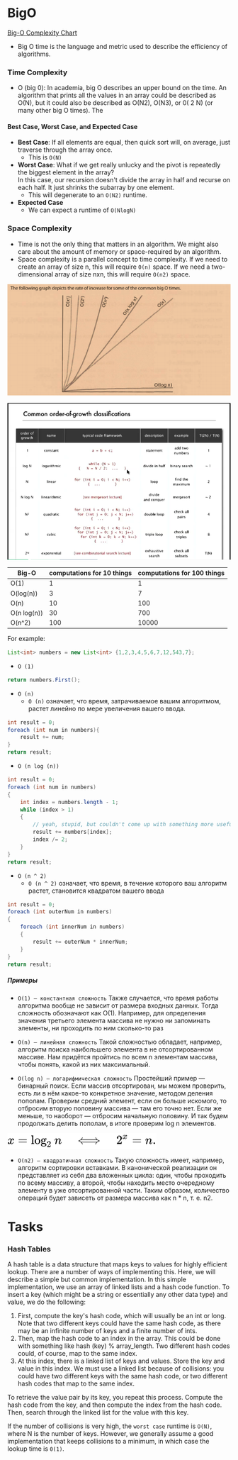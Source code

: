 # BigO

[Big-O Complexity Chart](http://bigocheatsheet.com/) 

- Big O time is the language and metric used to describe the efficiency of algorithms.

### Time Complexity

- O (big 0): In academia, big O describes an upper bound on the time. An algorithm that prints all the
  values in an array could be described as O(N), but it could also be described as O(N2), O(N3), or 0( 2
  N) (or many other big O times). The

#### Best Case, Worst Case, and Expected Case

- **Best Case**: If all elements are equal, then quick sort will, on average, just traverse through the array once.
    - This is `O(N)`
- **Worst Case**: What if we get really unlucky and the pivot is repeatedly the biggest element in the array?    
  In this case, our recursion doesn't divide the
  array in half and recurse on each half. It just shrinks the subarray by one element. 
    - This will degenerate to an `O(N2)` runtime.
- **Expected Case**
    - We can expect a runtime of `O(NlogN)`
    
### Space Complexity

- Time is not the only thing that matters in an algorithm. We might also care about the amount of memory or space-required by an algorithm.    
- Space complexity is a parallel concept to time complexity. If we need to create an array of size n, this will
  require `0(n)` space. If we need a two-dimensional array of size nxn, this will require `O(n2)` space.
  
![alt text](images/Screenshot.png)  

![alt text](images/order_of_growth.png)  


| Big-O      |  computations for 10 things |  computations for 100 things
|------------|-----------------------------|---------------------------
|O(1)        |   1                         |     1
|O(log(n))   |   3                         |     7
|O(n)        |  10                         |   100
|O(n log(n)) |  30                         |   700
|O(n^2)      | 100                         | 10000

For example: 
```java
List<int> numbers = new List<int> {1,2,3,4,5,6,7,12,543,7};
```

- `O (1)`

```java
return numbers.First();
```

- `O (n) `
	- `O (n)` означает, что время, затрачиваемое вашим алгоритмом, растет линейно по мере увеличения вашего ввода. 

```java
int result = 0;
foreach (int num in numbers){
    result += num;
}
return result;
```

- `O (n log (n))`

```java
int result = 0;
foreach (int num in numbers)
{
    int index = numbers.length - 1;
    while (index > 1)
    {
        // yeah, stupid, but couldn't come up with something more useful :-(
        result += numbers[index];
        index /= 2;
    }
}
return result;
```

- `O (n ^ 2)`
	- `O (n ^ 2)` означает, что время, в течение которого ваш алгоритм растет, становится квадратом вашего ввода

```java
int result = 0;
foreach (int outerNum in numbers)
{
    foreach (int innerNum in numbers)
    {
        result += outerNum * innerNum;
    }
}
return result;
```

##### Примеры

- `O(1) — константная сложность`
Также случается, что время работы алгоритма вообще не зависит от размера входных данных. 
Тогда сложность обозначают как O(1). Например, для определения значения третьего элемента массива не нужно ни запоминать элементы, ни проходить по ним сколько-то раз

- `O(n) — линейная сложность`
Такой сложностью обладает, например, алгоритм поиска наибольшего элемента в не отсортированном массиве. 
Нам придётся пройтись по всем n элементам массива, чтобы понять, какой из них максимальный.

- `O(log n) — логарифмическая сложность`
Простейший пример — бинарный поиск. Если массив отсортирован, мы можем проверить, есть ли в нём какое-то конкретное значение, методом деления пополам. 
Проверим средний элемент, если он больше искомого, то отбросим вторую половину массива — там его точно нет. 
Если же меньше, то наоборот — отбросим начальную половину. И так будем продолжать делить пополам, в итоге проверим log n элементов.

![alt text](images/2_log.svg)  

- `O(n2) — квадратичная сложность`
Такую сложность имеет, например, алгоритм сортировки вставками. В канонической реализации он представляет из себя два вложенных цикла: 
один, чтобы проходить по всему массиву, а второй, чтобы находить место очередному элементу в уже отсортированной части. 
Таким образом, количество операций будет зависеть от размера массива как n * n, т. е. n2.


# Tasks

### Hash Tables

A hash table is a data structure that maps keys to values for highly efficient lookup. There are a number of
ways of implementing this. Here, we will describe a simple but common implementation.
In this simple implementation, we use an array of linked lists and a hash code function. To insert a key
(which might be a string or essentially any other data type) and value, we do the following:

1. First, compute the key's hash code, which will usually be an int or long. Note that two different keys
could have the same hash code, as there may be an infinite number of keys and a finite number of ints.
2. Then, map the hash code to an index in the array. This could be done with something like hash (key)
% array_length. Two different hash codes could, of course, map to the same index.
3. At this index, there is a linked list of keys and values. Store the key and value in this index. We must use a
linked list because of collisions: you could have two different keys with the same hash code, or two different
hash codes that map to the same index.

To retrieve the value pair by its key, you repeat this process. Compute the hash code from the key, and then
compute the index from the hash code. Then, search through the linked list for the value with this key.

If the number of collisions is very high, the `worst case` runtime is `O(N)`, where N is the number of keys.
However, we generally assume a good implementation that keeps collisions to a minimum, in which case
the lookup time is `0(1)`.